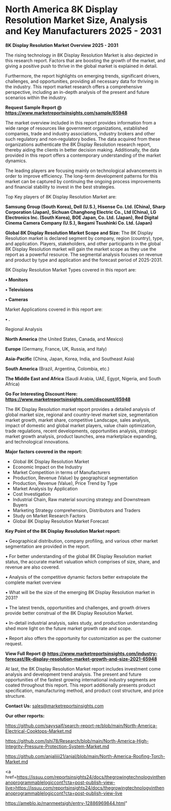 # North America 8K Display Resolution Market Size, Analysis and Key Manufacturers 2025 - 2031

<Strong> 8K Display Resolution Market Overview 2025 - 2031</strong>

The rising technology in 8K Display Resolution Market is also depicted in this research report. Factors that are boosting the growth of the market, and giving a positive push to thrive in the global market is explained in detail.

Furthermore, the report highlights on emerging trends, significant drivers, challenges, and opportunities, providing all necessary data for thriving in the industry. This report market research offers a comprehensive perspective, including an in-depth analysis of the present and future scenarios within the industry.

<strong>Request Sample Report @ <a href=https://www.marketreportsinsights.com/sample/65948>https://www.marketreportsinsights.com/sample/65948</a></strong>

The market overview included in this report provides information from a wide range of resources like government organizations, established companies, trade and industry associations, industry brokers and other such regulatory and non-regulatory bodies. The data acquired from these organizations authenticate the 8K Display Resolution research report, thereby aiding the clients in better decision making. Additionally, the data provided in this report offers a contemporary understanding of the market dynamics.

The leading players are focusing mainly on technological advancements in order to improve efficiency. The long-term development patterns for this market can be captured by continuing the ongoing process improvements and financial stability to invest in the best strategies.

Top Key players of 8K Display Resolution Market are:

<strong>Samsung Group (South Korea), Dell (U.S.), Hisense Co. Ltd. (China), Sharp Corporation (Japan), Sichuan Changhong Electric Co., Ltd (China), LG Electronics Inc. (South Korea), BOE Japan, Co. Ltd. (Japan), Red Digital Cinema Camera Company (U.S.), Ikegami Tsushinki Co. Ltd. (Japan)</strong>

<strong><b>Global 8K Display Resolution Market Scope and Size:</b></strong>
The 8K Display Resolution market is declared segment by company, region (country), type, and application. Players, stakeholders, and other participants in the global 8K Display Resolution market will gain the market scope as they use the report as a powerful resource. The segmental analysis focuses on revenue and product by type and application and the forecast period of 2025-2031.

8K Display Resolution Market Types covered in this report are:

<strong>• Monitors

• Televisions

• Cameras</strong>

Market Applications covered in this report are:

<strong>• .</strong> 

Regional Analysis

<strong>North America</strong> (the United States, Canada, and Mexico)

<strong>Europe</strong> (Germany, France, UK, Russia, and Italy)

<strong>Asia-Pacific</strong> (China, Japan, Korea, India, and Southeast Asia)

<strong>South America</strong> (Brazil, Argentina, Colombia, etc.)

<strong>The Middle East and Africa</strong> (Saudi Arabia, UAE, Egypt, Nigeria, and South Africa)

<strong>Go For Interesting Discount Here: <a href=https://www.marketreportsinsights.com/discount/65948>https://www.marketreportsinsights.com/discount/65948</a></strong>

The 8K Display Resolution market report provides a detailed analysis of global market size, regional and country-level market size, segmentation market growth, market share, competitive Landscape, sales analysis, impact of domestic and global market players, value chain optimization, trade regulations, recent developments, opportunities analysis, strategic market growth analysis, product launches, area marketplace expanding, and technological innovations.

<strong><b>Major factors covered in the report:</b></strong>
<ul>
  <li>Global 8K Display Resolution Market </li>
  <li>Economic Impact on the Industry</li>
  <li>Market Competition in terms of Manufacturers</li>
  <li>Production, Revenue (Value) by geographical segmentation</li>
  <li>Production, Revenue (Value), Price Trend by Type</li>
  <li>Market Analysis by Application</li>
  <li>Cost Investigation</li>
  <li>Industrial Chain, Raw material sourcing strategy and Downstream Buyers</li>
  <li>Marketing Strategy comprehension, Distributors and Traders</li>
  <li>Study on Market Research Factors</li>
  <li>Global 8K Display Resolution Market Forecast</li>
</ul>

<strong><b>Key Point of the 8K Display Resolution Market report:</b></strong>

• Geographical distribution, company profiling, and various other market segmentation are provided in the report.

• For better understanding of the global 8K Display Resolution market status, the accurate market valuation which comprises of size, share, and revenue are also covered.

• Analysis of the competitive dynamic factors better extrapolate the complete market overview

• What will be the size of the emerging 8K Display Resolution market in 2031?

• The latest trends, opportunities and challenges, and growth drivers provide better construal of the 8K Display Resolution Market.

• In-detail industrial analysis, sales study, and production understanding shed more light on the future market growth rate and scope.

• Report also offers the opportunity for customization as per the customer request.

<strong><b>View Full Report @ <a href=https://www.marketreportsinsights.com/industry-forecast/8k-display-resolution-market-growth-and-size-2021-65948>https://www.marketreportsinsights.com/industry-forecast/8k-display-resolution-market-growth-and-size-2021-65948</a></b></strong>


At last, the 8K Display Resolution Market report includes investment come analysis and development trend analysis. The present and future opportunities of the fastest growing international industry segments are coated throughout this report. This report additionally presents product specification, manufacturing method, and product cost structure, and price structure.

<strong>Contact Us:</strong>
sales@marketreportsinsights.com

<strong>Our other reports:</strong>

<a href=https://github.com/sayysaif/search-report-re/blob/main/North-America-Electrical-Cooktops-Market.md>https://github.com/sayysaif/search-report-re/blob/main/North-America-Electrical-Cooktops-Market.md</a>

<a href=https://github.com/Ishi78/Research/blob/main/North-America-High-Integrity-Pressure-Protection-System-Market.md>https://github.com/Ishi78/Research/blob/main/North-America-High-Integrity-Pressure-Protection-System-Market.md</a>

<a href=https://github.com/anjaliiii21/anjal/blob/main/North-America-Roofing-Torch-Market.md>https://github.com/anjaliiii21/anjal/blob/main/North-America-Roofing-Torch-Market.md</a>

<a href=https://issuu.com/reportsinsights24/docs/thegrowingtechnologyinthenanoprogrammablelogiccont?cta=post-publish-view-live>https://issuu.com/reportsinsights24/docs/thegrowingtechnologyinthenanoprogrammablelogiccont?cta=post-publish-view-live</a>

<a href=https://ameblo.jp/manmeetsigh/entry-12886969844.html>https://ameblo.jp/manmeetsigh/entry-12886969844.html</a>"
